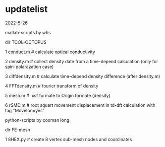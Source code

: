 # updatelist

2022-5-26

matlab-scripts  by whs

 dir TOOL-OCTOPUS
 
 1  conduct.m       # calculate  optical conductivity
 
 2  density.m       # collect density date from a time-depend calculation (only for spin-polarazation case)
 
 3  diffdensity.m   # calculate time-depend density difference (after density.m)
 
 4  FFTdensity.m    # fourier transform of density 
 
 5  mesh.m          # .xsf formate to Origin formate (density)
 
 6  rSMD.m          # root squart movement displacement in td-dft calculation with tag "MoveIon=yes"
 
python-scripts  by cooman long 
 
 dir FE-mesh
 
 1  8HEX.py          # create 8 vertex sub-mesh nodes and coordinates 
